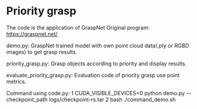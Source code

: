# Priority grasp
The code is the application of GraspNet Original program:
https://graspnet.net/

demo.py: GraspNet trained model with own point cloud data(.ply or RGBD images) to get grasp results.

priority_grasp.py: Grasp objects according to priority and display results.

evaluate_priority_grasp.py: Evaluation code of priority grasp use point metrics.

Command using code.py:
1 CUDA_VISIBLE_DEVICES=0 python demo.py --checkpoint_path logs/checkpoint-rs.tar
2 bash ./command_demo.sh

